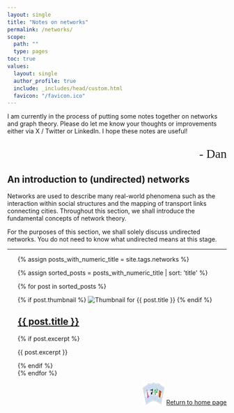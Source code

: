 ```yaml
---
layout: single
title: "Notes on networks"
permalink: /networks/
scope:
  path: ""
  type: pages
toc: true
values:
  layout: single
  author_profile: true
  include: _includes/head/custom.html
  favicon: "/favicon.ico"
---
```


I am currently in the process of putting some notes together on networks and graph theory. Please do let me know your thoughts or improvements either via X / Twitter or LinkedIn. I hope these notes are useful!
<p style="font-family: 'Brush Script MT', cursive; text-align: right; font-size: 28px;">- Dan</p>

## An introduction to (undirected) networks

Networks are used to describe many real-world phenomena such as the interaction within social structures and the mapping of transport links connecting cities. Throughout this section, we shall introduce the fundamental concepts of network theory.

For the purposes of this section, we shall solely discuss undirected networks. You do not need to know what undirected means at this stage.

---

<ul>
{% assign posts_with_numeric_title = site.tags.networks %}

{% assign sorted_posts = posts_with_numeric_title | sort: 'title' %}

{% for post in sorted_posts %}
    <article class="post">
      <div class="post-content-thumbnail">
        {% if post.thumbnail %}
          <img src="{{ post.thumbnail }}" alt="Thumbnail for {{ post.title }}" class="post-thumbnail">
        {% endif %}
        <div class="post-content">
          <h2><a href="{{ post.url }}">{{ post.title }}</a></h2>
          {% if post.excerpt %}
            <p>{{ post.excerpt }}</p>
          {% endif %}
        </div>
      </div>
    </article>
{% endfor %}
</ul>

<div style="text-align: right;"> <img src="/assets/back_to_home_button.png" alt="custom emoji" width="50px" height="50px"> <a href="/">Return to home page</a> </div>

